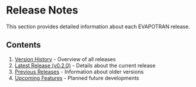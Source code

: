 # Release Notes

This section provides detailed information about each EVAPOTRAN release.

## Contents

1. [Version History](version-history) - Overview of all releases
2. [Latest Release (v0.2.0)](v0.2.0) - Details about the current release
3. [Previous Releases](previous-releases) - Information about older versions
4. [Upcoming Features](roadmap) - Planned future developments